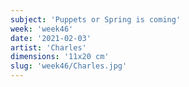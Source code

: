```yaml
---
subject: 'Puppets or Spring is coming'
week: 'week46'
date: '2021-02-03'
artist: 'Charles'
dimensions: '11x20 cm'
slug: 'week46/Charles.jpg'
---
```

